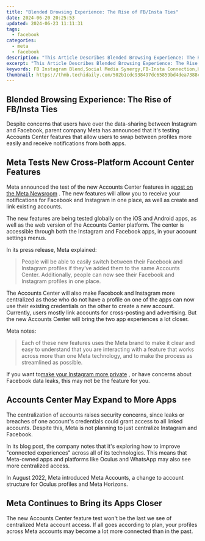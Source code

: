 ```yaml
---
title: "Blended Browsing Experience: The Rise of FB/Insta Ties"
date: 2024-06-20 20:25:53
updated: 2024-06-23 11:11:31
tags:
  - facebook
categories:
  - meta
  - facebook
description: "This Article Describes Blended Browsing Experience: The Rise of FB/Insta Ties"
excerpt: "This Article Describes Blended Browsing Experience: The Rise of FB/Insta Ties"
keywords: FB Instagram Blend,Social Media Synergy,FB-Insta Connection,Hybrid Browsing,Cross-Platform Web,Syncing Social Networks,Unified Social Experience
thumbnail: https://thmb.techidaily.com/502b1cdc938497dc65859bd4dea7388cbc83b5388aae8627911832c708fd7626.jpg
---
```


## Blended Browsing Experience: The Rise of FB/Insta Ties

 Despite concerns that users have over the data-sharing between Instagram and Facebook, parent company Meta has announced that it's testing Accounts Center features that allow users to swap between profiles more easily and receive notifications from both apps.

## Meta Tests New Cross-Platform Account Center Features

 Meta announced the test of the new Accounts Center features in a[post on the Meta Newsroom](https://about.fb.com/news/2022/09/accounts-center-facebook-and-instagram/) . The new features will allow you to receive your notifications for Facebook and Instagram in one place, as well as create and link existing accounts.

 The new features are being tested globally on the iOS and Android apps, as well as the web version of the Accounts Center platform. The center is accessible through both the Instagram and Facebook apps, in your account settings menus.

In its press release, Meta explained:

> People will be able to easily switch between their Facebook and Instagram profiles if they’ve added them to the same Accounts Center. Additionally, people can now see their Facebook and Instagram profiles in one place.

 The Accounts Center will also make Facebook and Instagram more centralized as those who do not have a profile on one of the apps can now use their existing credentials on the other to create a new account. Currently, users mostly link accounts for cross-posting and advertising. But the new Accounts Center will bring the two app experiences a lot closer.

Meta notes:

> Each of these new features uses the Meta brand to make it clear and easy to understand that you are interacting with a feature that works across more than one Meta technology, and to make the process as streamlined as possible.

 If you want to[make your Instagram more private](https://www.makeuseof.com/tag/make-instagram-more-private/) , or have concerns about Facebook data leaks, this may not be the feature for you.

## Accounts Center May Expand to More Apps

 The centralization of accounts raises security concerns, since leaks or breaches of one account's credentials could grant access to all linked accounts. Despite this, Meta is not planning to just centralize Instagram and Facebook.

 In its blog post, the company notes that it's exploring how to improve "connected experiences" across all of its technologies. This means that Meta-owned apps and platforms like Oculus and WhatsApp may also see more centralized access.

 In August 2022, Meta introduced Meta Accounts, a change to account structure for Oculus profiles and Meta Horizons.

## Meta Continues to Bring its Apps Closer

 The new Accounts Center feature test won't be the last we see of centralized Meta account access. If all goes according to plan, your profiles across Meta accounts may become a lot more connected than in the past.


<ins class="adsbygoogle"
     style="display:block"
     data-ad-format="autorelaxed"
     data-ad-client="ca-pub-7571918770474297"
     data-ad-slot="1223367746"></ins>



<ins class="adsbygoogle"
     style="display:block"
     data-ad-client="ca-pub-7571918770474297"
     data-ad-slot="8358498916"
     data-ad-format="auto"
     data-full-width-responsive="true"></ins>
